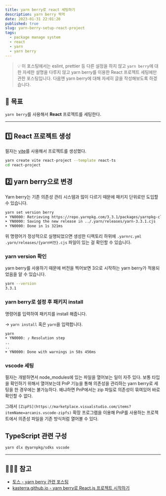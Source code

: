 ```yaml
---
title: yarn berry로 react 세팅하기
description: yarn berry 찍먹
date: 2023-01-31 22:01:20
published: true
slug: yarn-berry-setup-react-project
tags:
  - package manage system
  - react
  - yarn
  - yarn berry
---
```


> 💡 이 포스팅에서는 eslint, prettier 등 다른 설정을 하지 않고 `yarn berry`에 대한 자세한 설명을 다루지 않고 yarn berry를 이용한 React 프로젝트 세팅에만 관한 포스팅입니다. 다음엔 yarn berry에 대해 자세히 글을 작성해보도록 하겠습니다.

## 🎯 목표

`yarn berry`를 사용해서 **React** 프로젝트를 세팅한다.

---

## 1️⃣ React 프로젝트 생성

필자는 [vite](https://vitejs-kr.github.io/guide/#trying-vite-online)를 사용해서 프로젝트를 생성했다.

```bash
yarn create vite react-project --template react-ts
cd react-project
```

## 2️⃣ yarn berry으로 변경

Yarn berry는 기존 의존성 관리 시스템과 많이 다르기 때문에 패키지 단위로만 도입할 수 있습니다.

```bash
yarn set version berry
➤ YN0000: Retrieving https://repo.yarnpkg.com/3.3.1/packages/yarnpkg-cli/bin/yarn.js
➤ YN0000: Saving the new release in ../.yarn/releases/yarn-3.3.1.cjs
➤ YN0000: Done in 1s 321ms
```

위 명령어가 정상적으로 실행되었으면 생성한 디렉토리 하위에 `.yarnrc.yml` `.yarn/releases/{yarn버전}.cjs` 파일이 있는 걸 확인할 수 있습니다.

### yarn version 확인

yarn berry를 사용하기 때문에 버전을 찍어보면 3으로 시작하는 yarn berry가 적용되었음을 알 수 있습니다.

```bash
yarn --version
3.3.1
```

### yarn berry로 설정 후 패키지 install

명령어를 입력하여 패키지를 install 해줍니다.

→ `yarn install` 혹은 `yarn`을 입력합니다.

```bash
yarn
➤ YN0000: ┌ Resolution step
..
..
➤ YN0000: Done with warnings in 58s 456ms
```

### vscode 세팅

필자는 개발하면서 node_modules에 있는 파일을 열어보는 일이 자주 있다. 보통 타입을 확인하기 위해서 열어보는데 PnP 기능을 통해 의존성을 관리하는 yarn berry로 세팅을 한 경우에는 불가능하다. 왜냐하면 PnP에서는 zip 파일로 의존성이 묶여있어 바로 확인할 수 없다.

그래서 `[ZipFS](https://marketplace.visualstudio.com/items?itemName=arcanis.vscode-zipfs)` 확장 프로그램을 이용해 PnP를 사용하는 프로젝트에서 의존성 파일을 기존 방식처럼 열어볼 수 있다.

## TypeScript 관련 구성

```bash
yarn dlx @yarnpkg/sdks vscode
```

---

## 🙋🏻‍♂️ 참고

- [토스 - yarn berry 관련 포스팅](https://toss.tech/article/node-modules-and-yarn-berry)
- [kasterra.github.io - yarn berry로 React.js 프로젝트 시작하기](https://kasterra.github.io/setting-yarn-berry/)
